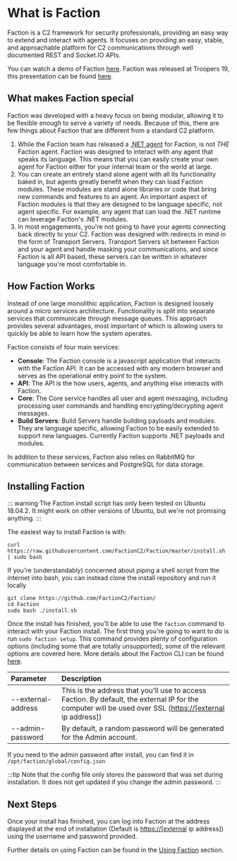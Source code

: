 # What is Faction

Faction is a C2 framework for security professionals, providing an easy way to extend and interact with agents. It focuses on providing an easy, stable, and approachable platform for C2 communications through well documented REST and Socket.IO APIs.

You can watch a demo of Faction [here](https://www.youtube.com/watch?v=gETAhgBJabI). Faction was released at Troopers 19, this presentation can be found [here](https://www.youtube.com/watch?v=NuAz6cfuEe4).

## What makes Faction special

Faction was developed with a heavy focus on being modular, allowing it to be flexible enough to serve a variety of needs. Because of this, there are few things about Faction that are different from a standard C2 platform.

1. While the Faction team has released a [.NET agent](https://github.com/maraudershell/Marauder) for Faction, is not _THE_ Faction agent. Faction was designed to interact with any agent that speaks its language. This means that you can easily create your own agent for Faction either for your internal team or the world at large.
2. You can create an entirely stand alone agent with all its functionality baked in, but agents greatly benefit when they can load Faction modules. These modules are stand alone libraries or code that bring new commands and features to an agent. An important aspect of Faction modules is that they are designed to be language specific, not agent specific. For example, any agent that can load the .NET runtime can leverage Faction's .NET modules.
3. In most engagements, you're not going to have your agents connecting back directly to your C2. Faction was designed with redirects in mind in the form of Transport Servers. Transport Servers sit between Faction and your agent and handle masking your communications, and since Faction is all API based, these servers can be written in whatever language you're most comfortable in.

## How Faction Works

Instead of one large monolithic application, Faction is designed loosely around a micro services architecture. Functionality is split into separate services that communicate through message queues. This approach provides several advantages, most important of which is allowing users to quickly be able to learn how the system operates.

Faction consists of four main services:

* **Console**: The Faction console is a javascript application that interacts with the Faction API. It can be accessed with any modern browser and serves as the operational entry point to the system. 
* **API**: The API is the how users, agents, and anything else interacts with Faction.
* **Core**: The Core service handles all user and agent messaging, including processing user commands and handling encrypting/decrypting agent messages.
* **Build Servers**: Build Servers handle building payloads and modules. They are language specific, allowing Faction to be easily extended to support new languages. Currently Faction supports .NET payloads and modules.

In addition to these services, Faction also relies on RabbitMQ for communication between services and PostgreSQL for data storage.

## Installing Faction

::: warning The Faction install script has only been tested on Ubuntu 18.04.2. It might work on other versions of Ubuntu, but we're not promising anything. :::

The easiest way to install Faction is with:

```text
curl https://raw.githubusercontent.com/FactionC2/Faction/master/install.sh | sudo bash
```

If you're \(understandably\) concerned about piping a shell script from the internet into bash, you can instead clone the install repository and run it locally

```text
git clone https://github.com/FactionC2/Faction/
cd Faction
sudo bash ./install.sh
```

Once the install has finished, you'll be able to use the `faction` command to interact with your Faction install. The first thing you're going to want to do is run `sudo faction setup`. This command provides plenty of configuration options \(including some that are totally unsupported\), some of the relevant options are covered here. More details about the Faction CLI can be found [here](components.md#CLI).

| Parameter | Description |
| :--- | :--- |
| --external-address | This is the address that you'll use to access Faction. By default, the external IP for the computer will be used over SSL \([https://\[external](https://[external) ip address\]\) |
| --admin-password | By default, a random password will be generated for the Admin account. |

If you need to the admin password after install, you can find it in `/opt/faction/global/config.json`

:::tip Note that the config file only stores the password that was set during installation. It does not get updated if you change the admin password. :::

## Next Steps

Once your install has finished, you can log into Faction at the address displayed at the end of installation \(Default is [https://\[external](https://[external) ip address\]\) using the username and password provided.

Further details on using Faction can be found in the [Using Faction](using.md) section.


